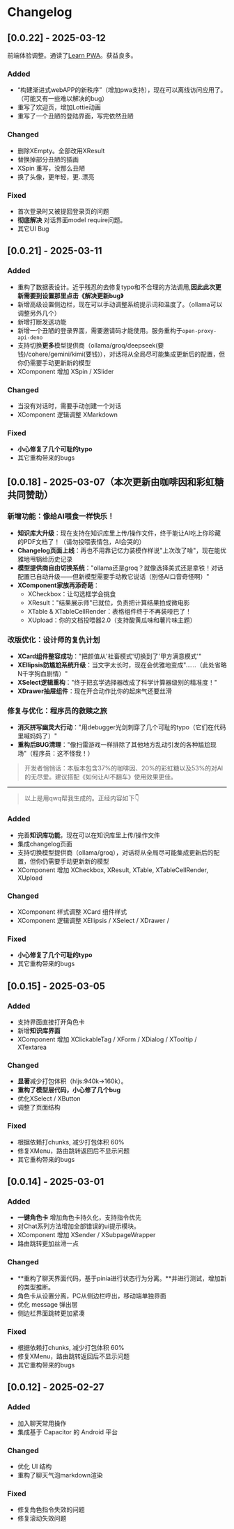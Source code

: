 # Changelog



## [0.0.22] - 2025-03-12

前端体验调整。通读了[Learn PWA](https://web.dev/learn/pwa/)。获益良多。

### Added

- “构建渐进式webAPP的新秩序”（增加pwa支持），现在可以离线访问应用了。（可能又有一些难以解决的bug）
- 重写了欢迎页，增加Lottie动画
- 重写了一个丑陋的登陆界面，写完依然丑陋

### Changed

- 删除XEmpty。全部改用XResult
- 替换掉部分丑陋的插画
- XSpin 重写，没那么丑陋
- 换了头像，更年轻，更..漂亮

### Fixed

- 首次登录时又被提回登录页的问题
- **彻底解决** 对话界面model require问题。
- 其它UI Bug



## [0.0.21] - 2025-03-11

### Added

- 重构了数据表设计。近乎残忍的去修复typo和不合理的方法调用,**因此此次更新需要到设置那里点击《解决更新bug》**
- 新增高级设置侧边栏，现在可以手动调整系统提示词和温度了。（ollama可以调整另外几个）
- 新增打断发送功能
- 新增一个丑陋的登录界面，需要邀请码才能使用。服务重构于`open-proxy-api-deno`
- 支持切换**更多**模型提供商（ollama/groq/deepseek(要钱)/cohere/gemini/kimi(要钱)），对话将从全局尽可能集成更新后的配置，但你仍需要手动更新新的模型
- XComponent 增加 XSpin / XSlider

### Changed

- 当没有对话时，需要手动创建一个对话
- XComponent 逻辑调整 XMarkdown


### Fixed

- **小心修复了几个可耻的typo**
- 其它重构带来的bugs

## [0.0.18] - 2025-03-07（本次更新由咖啡因和彩虹糖共同赞助）

### 新增功能：像给AI喂食一样快乐！
- **知识库大升级**：现在支持在知识库里上传/操作文件，终于能让AI吃上你珍藏的PDF文档了！（请勿投喂表情包，AI会哭的）
- **Changelog页面上线**：再也不用靠记忆力装模作样说"上次改了啥"，现在能优雅地甩锅给历史记录
- **模型提供商自由切换系统**："ollama还是groq？就像选择美式还是拿铁！对话配置已自动升级——但新模型需要手动教它说话（别怪AI口音奇怪啊）"
- **XComponent家族再添奇葩**：
  - XCheckbox：让勾选框学会挑食
  - XResult："结果展示师"已就位，负责把计算结果拍成微电影
  - XTable & XTableCellRender：表格组件终于不再装哑巴了！
  - XUpload：你的文档投喂器2.0（支持酸黄瓜味和薯片味主题）

### 改版优化：设计师的复仇计划
- **XCard组件整容成功**："把颜值从'社畜模式'切换到了'甲方满意模式'"
- **XEllipsis防尴尬系统升级**：当文字太长时，现在会优雅地变成"......（此处省略N千字狗血剧情）"
- **XSelect逻辑重构**："终于把玄学选择器改成了科学计算器级别的精准度！"
- **XDrawer抽屉组件**：现在开合动作比你的起床气还要丝滑

### 修复与优化：程序员的救赎之旅
- **消灭拼写幽灵大行动**："用debugger光剑刺穿了几个可耻的typo（它们在代码里喊妈妈了）"
- **重构后BUG清理**："像扫雷游戏一样排除了其他地方乱动引发的各种尴尬现场"（程序员：这不怪我！）

> 开发者悄悄话：本版本包含37%的咖啡因、20%的彩虹糖以及53%的对AI的无尽爱。建议搭配《如何让AI不翻车》使用效果更佳。

---

> 以上是用qwq帮我生成的。正经内容如下👇

### Added

- 完善**知识库功能**，现在可以在知识库里上传/操作文件
- 集成changelog页面
- 支持切换模型提供商（ollama/groq），对话将从全局尽可能集成更新后的配置，但你仍需要手动更新新的模型
- XComponent 增加 XCheckbox, XResult, XTable, XTableCellRender, XUpload

### Changed

- XComponent 样式调整 XCard 组件样式
- XComponent 逻辑调整 XEllipsis / XSelect / XDrawer / 


### Fixed

- **小心修复了几个可耻的typo**
- 其它重构带来的bugs

## [0.0.15] - 2025-03-05

### Added

- 支持界面直接打开角色卡
- 新增**知识库界面**
- XComponent 增加 XClickableTag / XForm / XDialog / XTooltip / XTextarea

### Changed

- **显著**减少打包体积（hljs:940k->160k）。
- **重构了模型层代码，小心修了几个bug**
- 优化XSelect / XButton 
- 调整了页面结构

### Fixed

- 根据依赖打chunks, 减少打包体积 60%
- 修复XMenu，路由跳转返回后不显示问题
- 其它重构带来的bugs

## [0.0.14] - 2025-03-01

### Added

- **一键角色卡** 增加角色卡持久化，支持指令优先
- 对Chat系列方法增加全部错误的ui提示模块。
- XComponent 增加 XSender / XSubpageWrapper 
- 路由跳转更加丝滑一点

### Changed

- **重构了聊天界面代码，基于pinia进行状态行为分离。**并进行测试，增加新的类型推断。
- 角色卡从设置分离，PC从侧边栏呼出，移动端单独界面
- 优化 message 弹出层
- 侧边栏界面跳转更加紧凑

### Fixed

- 根据依赖打chunks, 减少打包体积 60%
- 修复XMenu，路由跳转返回后不显示问题
- 其它重构带来的bugs

## [0.0.12] - 2025-02-27

### Added

- 加入聊天常用操作
- 集成基于 Capacitor 的 Android 平台

### Changed

- 优化 UI 结构
- 重构了聊天气泡markdown渲染

### Fixed

- 修复角色指令失效的问题
- 修复滚动失效问题